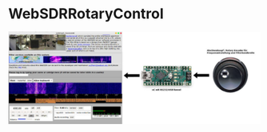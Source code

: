 # WebSDRRotaryControl
![titel](https://github.com/BM45/WebSDRRotaryControl/blob/master/pics4www/titel.jpg)
